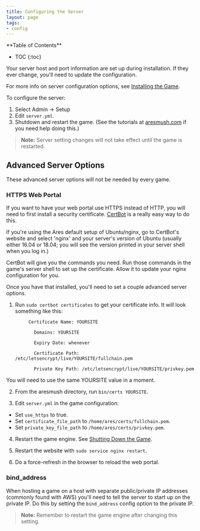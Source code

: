 ```yaml
---
title: Configuring the Server
layout: page
tags:
- config
---
```


<div id="inline_toc" markdown="1">
**Table of Contents**

* TOC
{:toc}
</div>

Your server host and port information are set up during installation.  If they ever change, you'll need to update the configuration.

For more info on server configuration options, see [Installing the Game](/tutorials/install/install-game).

To configure the server:

1. Select Admin -> Setup
2. Edit `server.yml`.
4. Shutdown and restart the game. (See the tutorials at [aresmush.com](http://www.aresmush.com) if you need help doing this.)

> <i class="fa fa-exclamation-triangle"></i> **Note:** Server setting changes will not take effect until the game is restarted.

## Advanced Server Options

These advanced server options will not be needed by every game.

### HTTPS Web Portal

If you want to have your web portal use HTTPS instead of HTTP, you will need to first install a security certificate.  [CertBot](https://certbot.eff.org/) is a really easy way to do this.  

If you're using the Ares default setup of Ubuntu/nginx, go to CertBot's website and select 'nginx' and your server's version of Ubuntu (usually either 16.04 or 18.04; you will see the version printed in your server shell when you log in.) 

CertBot will give you the commands you need.  Run those commands in the game's server shell to set up the certificate.  Allow it to update your nginx configuration for you.

Once you have that installed, you'll need to set a couple advanced server options.

1. Run `sudo certbot certificates` to get your certificate info.  It will look something like this:

            Certificate Name: YOURSITE

              Domains: YOURSITE

              Expiry Date: whenever

              Certificate Path: /etc/letsencrypt/live/YOURSITE/fullchain.pem

              Private Key Path: /etc/letsencrypt/live/YOURSITE/privkey.pem

You will need to use the same YOURSITE value in a moment.

2. From the aresmush directory, run `bin/certs YOURSITE`.

3. Edit `server.yml` in the game configuration:
  - Set `use_https` to true.
  - Set `certificate_file_path` to `/home/ares/certs/fullchain.pem`.
  - Set `private_key_file_path` to `/home/ares/certs/privkey.pem`.

4. Restart the game engine.  See [Shutting Down the Game](/tutorials/manage/shutdown).

5. Restart the website with `sudo service nginx restart`.

6. Do a force-refresh in the browser to reload the web portal.

### bind_address

When hosting a game on a host with separate public/private IP addresses (commonly found with AWS) you'll need to tell the server to start up on the private IP.  Do this by setting the `bind_address` config option to the private IP.

> <i class="fa fa-exclamation-triangle"></i> **Note:** Remember to restart the game engine after changing this setting.

